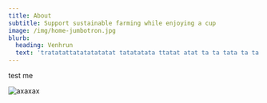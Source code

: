 ```yaml
---
title: About
subtitle: Support sustainable farming while enjoying a cup
image: /img/home-jumbotron.jpg
blurb:
  heading: Venhrun
  text: 'tratatattatatatatatat tatatatata ttatat atat ta ta tata ta ta '
---
```

 test me

![axaxax](/img/about-reinvest-profits.jpg)
